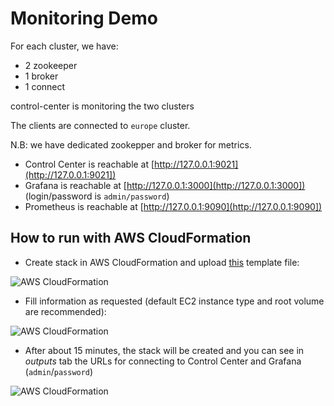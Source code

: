 # Monitoring Demo

For each cluster, we have:

* 2 zookeeper
* 1 broker
* 1 connect

control-center is monitoring the two clusters

The clients are connected to `europe` cluster.

N.B: we have dedicated zookepper and broker for metrics.

* Control Center is reachable at [http://127.0.0.1:9021](http://127.0.0.1:9021])
* Grafana is reachable at [http://127.0.0.1:3000](http://127.0.0.1:3000]) (login/password is `admin/password`)
* Prometheus is reachable at [http://127.0.0.1:9090](http://127.0.0.1:9090])


## How to run with AWS CloudFormation

* Create stack in AWS CloudFormation and upload [this](cloudformation/kafka-docker-playground-monitorin-demo.json?raw=true) template file:

![AWS CloudFormation](./images/Screenshot4.png)

* Fill information as requested (default EC2 instance type and root volume are recommended):

![AWS CloudFormation](./images/Screenshot1.png)

* After about 15 minutes, the stack will be created and you can see in *outputs* tab the URLs for connecting to Control Center and Grafana (`admin`/`password`)

![AWS CloudFormation](./images/Screenshot6.png)